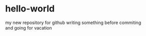 # hello-world
my new repository for github
writing something before commiting  
and going for vacation
